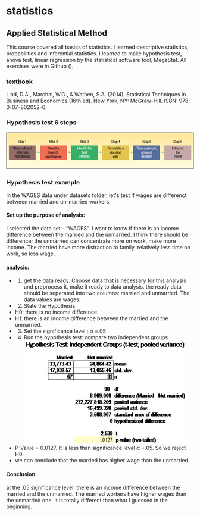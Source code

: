 # statistics
## Applied Statistical Method
This course covered all basics of statistics. I learned descriptive statistics, probabilities and inferential statistics. I learned to make hypothesis test, anova test, linear regression by the statistical software tool, MegaStat. All exercises were in Github (). 
### textbook 
Lind, D.A., Marchal, W.G., & Wathen, S.A. (2014). Statistical Techniques in Business and Economics (16th ed). New York, NY: McGraw-Hill. ISBN: 978-0-07-802052-0.
### Hypothesis test 6 steps
![alt tag](https://github.com/mdalai/statistics/blob/master/hypothesis%20test.png)
### Hypothesis test example
In the WAGES data under datasets folder, let's test if wages are differenct between married and un-married workers.
#### Set up the purpose of analysis:
I selected the data set – “WAGES”. I want to know if there is an income difference between the married and the unmarried. I think there should be difference; the unmarried can concentrate more on work, make more income. The married have more distraction to family, relatively less time on work, so less wage.
#### analysis:
- 1) get the data ready. Choose data that is necessary for this analysis and preprocess it, make it ready to data analysis.
the ready data should be seperated into two columns: married and unmarried. The data values are wages.
- 2)	State the Hypothesis:  
- H0: there is no income difference.
- H1: there is an income difference between the married and the unmarried.
- 3)	Set the significance level :  α =.05
- 4)	Run the hypothesis test: compare two independent groups
![alt tag](https://github.com/mdalai/statistics/blob/master/t-test.png)
- P-Value = 0.0127. It is less than significance level α =.05. So we reject H0.   
- we can conclude that the married has higher wage than the unmarried.  
#### Conclusion:  
at the .05 significance level, there is an income difference between the married and the unmarried. The married workers have higher wages than the unmarried one. It is totally different than what I guessed in the beginning.  



